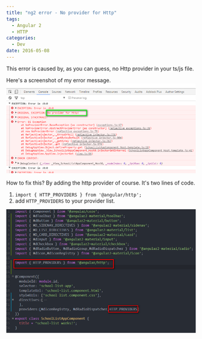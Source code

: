 ```yaml
---
title: "ng2 error - No provider for Http"
tags:
  - Angular 2
  - HTTP
categories:
  - Dev
date: 2016-05-08
---
```


This error is caused by, as you can guess, no Http provider in your ts/js file.

<!--more-->

Here's a screenshot of my error message.
![http provider error](../images/http-error.png)

How to fix this? By adding the http provider of course. It's two lines of code.

1. `import { HTTP_PROVIDERS } from '@angular/http';`
2. add `HTTP_PROVIDERS` to your provider list.

![use http provider](../images/fix-http.png)
